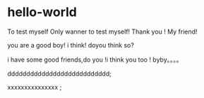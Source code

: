 # hello-world
To test myself 
Only wanner to test myself!
Thank you !
My friend! 


you are a good boy! i think! doyou think so?


i have some good friends,do you  !i think you too ! byby。。。。




ddddddddddddddddddddddddddd;

xxxxxxxxxxxxxxx
;
